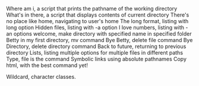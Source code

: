 Where am i, a script that prints the pathname of the working directory
What's in there, a script that displays contents of current directory
There's no place like home, navigating to user's home
The long format, listing with long option
Hidden files, listing with -a option
I love numbers, listing with -an options
welcome, make directory with specified name in specified folder
Betty in my first directory, mv command
Bye Betty, delete file command
Bye Directory, delete directory command
Back to future, returning to previous directory
Lists, listing multiple options for multiple files in different paths
Type, file is the command
Symbolic links using absolute pathnames
Copy html, with the best command yet!

Wildcard, character classes.
